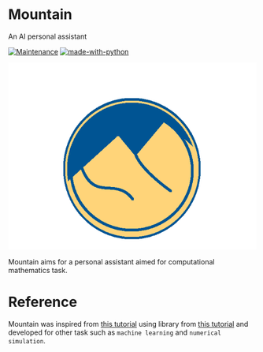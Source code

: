 # Mountain
An AI personal assistant

[![Maintenance](https://img.shields.io/badge/Maintained%3F-yes-green.svg)](https://github.com/salmanhiro/Mountain/graphs/commit-activity) [![made-with-python](https://img.shields.io/badge/Made%20with-Python-1f425f.svg)](https://www.python.org/)



![Mountain](output-onlinepngtools.png)

Mountain aims for a personal assistant aimed for computational mathematics task. 

# Reference
Mountain was inspired from [this tutorial](https://towardsdatascience.com/how-to-build-your-own-ai-personal-assistant-using-python-f57247b4494b) using library from [this tutorial](https://www.analyticsvidhya.com/blog/2020/09/ai-virtual-assistant-using-python/) and developed for other task such as `machine learning` and `numerical simulation`.
